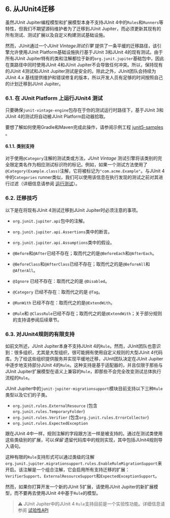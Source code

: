 ## 6. 从JUnit4迁移
虽然JUnit Jupiter编程模型和扩展模型本身不支持JUnit 4中的`Rules`和`Runners`等特性，但我们不期望源码维护者为了迁移到JUnit Jupiter，而必须更新其现有的所有测试、测试扩展以及自定义构建测试基础设施。

然而，JUnit通过一个*JUnit Vintage测试引擎* 提供了一条平缓的迁移路径，该引擎允许使用JUnit Platform基础设施执行基于JUnit 3和JUnit 4的现有测试。由于所有JUnit Jupiter特有的类和注解都位于新的`org.junit.jupiter`基础包中，因此在类路径中同时使用JUnit 4和JUnit Jupiter不会导致任何冲突。所以，保持现有的JUnit 4测试和JUnit Jupiter测试是安全的。除此之外，JUnit团队会持续为JUnit 4.x 基线提供维护和错误修复的版本，所以开发人员有足够的时间按照自己的计划迁移到JUnit Jupiter。

### 6.1. 在 JUnit Platform 上运行JUnit4 测试
只要确保`junit-vintage-engine`包存在于你的测试运行时路径下，基于JUnit 3和 JUnit 4的测试将自动被JUnit Platform启动器拾取。

要想了解如何使用Gradle和Maven完成此操作，请参阅示例工程 [junit5-samples]({{junit5-samples-repo}}) 。

#### 6.1.1. 类别支持
对于使用`@Category`注解的测试类或方法，*JUnit Vintage* 测试引擎将该类别的完全限定类名作为相应测试标识符的标记。例如，如果一个测试方法使用了`@Category(Example.class)`注解，它将被标记为`"com.acme.Example"`。与JUnit 4中的`Categories` runner类似，我们可以使用该信息在执行发现的测试之前对其进行过滤（详细信息请参阅 [运行测试](#4-运行测试)）。

### 6.2. 迁移技巧
以下是在将现有JUnit 4测试迁移到JUnit Jupiter时必须注意的事项。

* `org.junit.jupiter.api`包中的注解。

* `org.junit.jupiter.api.Assertions`类中的断言。

* `org.junit.jupiter.api.Assumptions`类中的假设。

* `@Before`和`@After`已经不存在；取而代之的是`@BeforeEach`和`@AfterEach`。

* `@BeforeClass`和`@AfterClass`已经不存在；取而代之的是`@BeforeAll`和`@AfterAll`。

* `@Ignore` 已经不存在：取而代之的是 `@Disabled`。
* `@Category` 已经不存在：取而代之的是 `@Tag`。
* `@RunWith` 已经不存在：取而代之的是`@ExtendWith`。
* `@Rule`和 `@ClassRule`已经不存在；取而代之的是`@ExtendWith`；关于部分规则的支持请参阅后续章节。

### 6.3. 对JUnit4规则的有限支持
如前文所述，JUnit Jupiter本身不支持JUnit 4的`Rule`。然而，JUnit团队也意识到：很多组织，尤其是大型组织，很可能拥有使用自定义规则的大型JUnit 4代码库。为了给这些组织提供服务并实现平缓地迁移，JUnit团队决定在JUnit Jupiter中逐步地支持部分JUnit 4的`Rule`。这种支持是基于适配器的，并且仅限于那些与JUnit Jupiter扩展模型在语义上兼容的`Rule`，即那些不会完全改变测试总体执行流程的`Rule`。

JUnit Jupiter中的`junit-jupiter-migrationsupport`模块目前支持以下三种`Rule`类型以及它们的子类。

* `org.junit.rules.ExternalResource` (包含 `org.junit.rules.TemporaryFolder`)
* `org.junit.rules.Verifier` (包含`org.junit.rules.ErrorCollector`)
* `org.junit.rules.ExpectedException`

跟在JUnit 4中一样，规则注解的字段跟方法一样是被支持的。通过在测试类使用这些类级别的扩展，可以*保留* 遗留代码库中的规则实现，其中包括JUnit4规则导入语句。

这种有限的`Rule`支持形式可以通过类级的注解`org.junit.jupiter.migrationsupport.rules.EnableRuleMigrationSupport`来开启。该注解是一个组合注解，它会启用所有支持迁移的扩展：`VerifierSupport`、`ExternalResourceSupport`和`ExpectedExceptionSupport`。

然而，如果你打算开发一个新的JUnit 5扩展，请使用JUnit Jupiter的新扩展模型，而不要再去使用JUnit 4中基于`Rule`的模型。

> ⚠️ JUnit Jupiter中的JUnit 4 `Rule`支持目前是一个实验性功能。详细信息请参阅 [试验性API](#82-试验性api)
